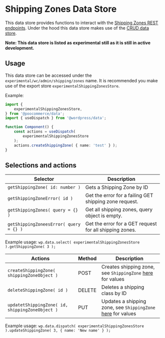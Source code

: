 # Shipping Zones Data Store

This data store provides functions to interact with the [Shipping Zones REST endpoints](https://poocommerce.github.io/poocommerce-rest-api-docs/#shipping-zones).
Under the hood this data store makes use of the [CRUD data store](../crud/README.md).

**Note: This data store is listed as experimental still as it is still in active development.**

## Usage

This data store can be accessed under the `experimental/wc/admin/shipping/zones` name. It is recommended you make use of the export store `experimentalShippingZonesStore`.

Example:

```ts
import {
	experimentalShippingZonesStore,
} from '@poocommerce/data';
import { useDispatch } from '@wordpress/data';

function Component() {
	const actions = useDispatch(
		experimentalShippingZonesStore
	);
	actions.createShippingZone( { name: 'test' } );
}
```

## Selections and actions

| Selector                               | Description                                             |
| -------------------------------------- | ------------------------------------------------------- |
| `getShippingZone( id: number )`        | Gets a Shipping Zone by ID                              |
| `getShippingZoneError( id )`           | Get the error for a failing GET shipping zone request.  |
| `getShippingZones( query = {} )`       | Get all shipping zones, query object is empty.          |
| `getShippingZoneesError( query = {} )` | Get the error for a GET request for all shipping zones. |

Example usage: `wp.data.select( experimentalShippingZonesStore ).getShippingZone( 3 );`

| Actions                                         | Method | Description                                                               |
| ----------------------------------------------- | ------ | ------------------------------------------------------------------------- |
| `createShippingZone( shippingZoneObject )`      | POST   | Creates shipping zone, see `ShippingZone` [here](./types.ts) for values   |
| `deleteShippingZone( id )`                      | DELETE | Deletes a shipping class by ID                                            |
| `updatetShippingZone( id, shippingZoneObject )` | PUT    | Updates a shipping zone, see `ShippingZone` [here](./types.ts) for values |

Example usage: `wp.data.dispatch( experimentalShippingZonesStore ).updateShippingZone( 3, { name: 'New name' } );`

